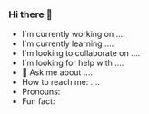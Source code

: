 ### Hi there 👋

-  I´m currently working on ....
-  I´m currently learning ....
-  I´m looking to collaborate on ....
-  I´m looking for help with ....
- 💬 Ask me about ....
-  How to reach me: ....
-  Pronouns:
-  Fun fact: 

